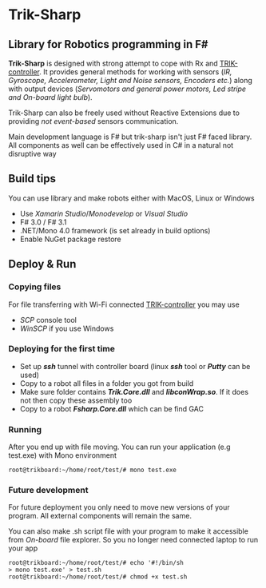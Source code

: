 Trik-Sharp
===
## 
Library for Robotics programming in F#
---
**Trik-Sharp** is designed with strong attempt to cope with Rx and   [TRIK-controller](http://www.trikset.com). 
It provides general methods for working with sensors (_IR, Gyroscope, Accelerometer, Light and Noise sensors, Encoders etc._) along with output devices (_Servomotors and general power motors, Led stripe and On-board light bulb_). <Enter> 

Trik-Sharp can also be freely used without Reactive Extensions due to providing _not event-based_ sensors communication. 

Main development language is F# but trik-sharp isn't just F# faced library. All components as well can be effectively used in C# in a natural not disruptive way



## Build tips

You can use library and make robots either with MacOS, Linux or Windows 

 * Use _Xamarin Studio_/_Monodevelop_ or _Visual Studio_
 * F# 3.0 / F# 3.1
 * .NET/Mono 4.0 framework (is set already in build options)
 * Enable NuGet package restore 


## Deploy & Run

### Copying files

For file transferring with Wi-Fi connected [TRIK-controller](http://www.trikset.com)  you may use  

 * _SCP_ console tool
 *  _WinSCP_ if you use Windows
 
### Deploying for the first time
  
 

 * Set up _**ssh**_ tunnel with controller board (linux _**ssh**_ tool or _**Putty**_ can be used)
 * Copy to a robot all files in a folder you got from build 
 * Make sure folder contains _**Trik.Core.dll**_ and _**libconWrap.so**_.  If it does not then copy these assembly too
 * Copy to a robot _**Fsharp.Core.dll**_ which can be find GAC
 
 
### Running

After you end up with file moving. You can run your application (e.g test.exe) with Mono environment 
```
root@trikboard:~/home/root/test/# mono test.exe
```

### Future development

For future deployment you only need to move new versions of your program. All external components will remain the same.

You can also make .sh script file with your program to make it accessible from _On-board_ file explorer. So you no longer need connected laptop to run your app

```
root@trikboard:~/home/root/test/# echo '#!/bin/sh
> mono test.exe' > test.sh 
root@trikboard:~/home/root/test/# chmod +x test.sh
```

